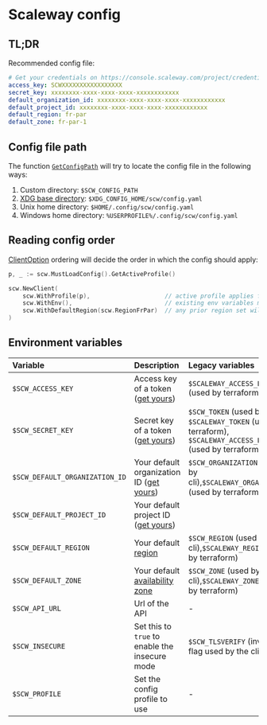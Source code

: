 # Scaleway config

## TL;DR

Recommended config file:

```yaml
# Get your credentials on https://console.scaleway.com/project/credentials
access_key: SCWXXXXXXXXXXXXXXXXX
secret_key: xxxxxxxx-xxxx-xxxx-xxxx-xxxxxxxxxxxx
default_organization_id: xxxxxxxx-xxxx-xxxx-xxxx-xxxxxxxxxxxx
default_project_id: xxxxxxxx-xxxx-xxxx-xxxx-xxxxxxxxxxxx
default_region: fr-par
default_zone: fr-par-1
```

## Config file path

The function [`GetConfigPath`](https://godoc.org/github.com/scaleway/scaleway-sdk-go/scw#GetConfigPath) will try to locate the config file in the following ways:

1. Custom directory: `$SCW_CONFIG_PATH`
2. [XDG base directory](https://specifications.freedesktop.org/basedir-spec/basedir-spec-latest.html): `$XDG_CONFIG_HOME/scw/config.yaml`
3. Unix home directory: `$HOME/.config/scw/config.yaml`
4. Windows home directory: `%USERPROFILE%/.config/scw/config.yaml`

## Reading config order

[ClientOption](https://godoc.org/github.com/scaleway/scaleway-sdk-go/scw#ClientOption) ordering will decide the order in which the config should apply:

```go
p, _ := scw.MustLoadConfig().GetActiveProfile()

scw.NewClient(
    scw.WithProfile(p),                     // active profile applies first
    scw.WithEnv(),                          // existing env variables may overwrite active profile
    scw.WithDefaultRegion(scw.RegionFrPar)  // any prior region set will be discarded to usr the new one
)
```

## Environment variables

| Variable                       | Description                                                                                      | Legacy variables                                                                                              |
| :----------------------------- | :----------------------------------------------------------------------------------------------- | :------------------------------------------------------------------------------------------------------------ |
| `$SCW_ACCESS_KEY`              | Access key of a token ([get yours](https://console.scaleway.com/project/credentials))            | `$SCALEWAY_ACCESS_KEY` (used by terraform)                                                                    |
| `$SCW_SECRET_KEY`              | Secret key of a token ([get yours](https://console.scaleway.com/project/credentials))            | `$SCW_TOKEN` (used by cli), `$SCALEWAY_TOKEN` (used by terraform), `$SCALEWAY_ACCESS_KEY` (used by terraform) |
| `$SCW_DEFAULT_ORGANIZATION_ID` | Your default organization ID ([get yours](https://console.scaleway.com/project/credentials))     | `$SCW_ORGANIZATION` (used by cli),`$SCALEWAY_ORGANIZATION` (used by terraform)                                |
| `$SCW_DEFAULT_PROJECT_ID`      | Your default project ID ([get yours](https://console.scaleway.com/project/credentials))          |                                                                                                               |
| `$SCW_DEFAULT_REGION`          | Your default [region](https://developers.scaleway.com/en/quickstart/#region-and-zone)            | `$SCW_REGION` (used by cli),`$SCALEWAY_REGION` (used by terraform)                                            |
| `$SCW_DEFAULT_ZONE`            | Your default [availability zone](https://developers.scaleway.com/en/quickstart/#region-and-zone) | `$SCW_ZONE` (used by cli),`$SCALEWAY_ZONE` (used by terraform)                                                |
| `$SCW_API_URL`                 | Url of the API                                                                                   | -                                                                                                             |
| `$SCW_INSECURE`                | Set this to `true` to enable the insecure mode                                                   | `$SCW_TLSVERIFY` (inverse flag used by the cli)                                                               |
| `$SCW_PROFILE`                 | Set the config profile to use                                                                    | -                                                                                                             |
